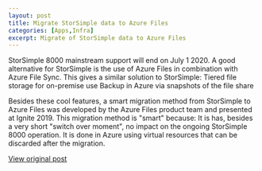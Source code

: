 ```yaml
---
layout: post
title: Migrate StorSimple data to Azure Files 
categories: [Apps,Infra]
excerpt: Migrate of StorSimple data to Azure Files
---
```


StorSimple 8000 mainstream support will end on July 1 2020. A good alternative for StorSimple is the use of Azure Files in combination with Azure File Sync. This gives a similar solution to StorSimple:
Tiered file storage for on-premise use
Backup in Azure via snapshots of the file share

Besides these cool features, a smart migration method from StorSimple to Azure Files was developed by the Azure Files product team and presented at Ignite 2019. This migration method is "smart" because:
It is has, besides a very short "switch over moment", no impact on the ongoing StorSimple 8000 operation.
It is done in Azure using virtual resources that can be discarded after the migration.

[View original post](https://github.com/joostm1/storsimple-exit)
